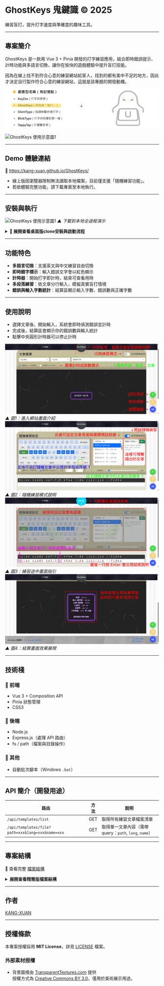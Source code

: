 # GhostKeys 鬼鍵識 © 2025

練習盲打，提升打字速度與準確度的趣味工具。

---

## 專案簡介

GhostKeys 是一款用 Vue 3 + Pinia 開發的打字練習應用，結合即時錯誤提示、計時功能與多語言切換，讓你在愉快的遊戲體驗中提升盲打技能。

因為在線上找不到符合心意的練習網站給家人，找到的都有美中不足的地方，因此才決定自行製作符合心意的練習網站，這就是該專題的開發動機。

![名稱由來](docs/images/originOfName.png)

![GhostKeys 使用示意圖1](docs/images/demoAnimation.gif)

---

## Demo 體驗連結

🔗 https://kang-xuan.github.io/GhostKeys/ <br>
- 線上版因瀏覽器限制無法讀取本地檔案，目前僅支援「隨機練習功能」。  
- 若欲體驗完整功能，請下載專案至本地執行。  

---

## 安裝與執行

![GhostKeys 使用示意圖1](docs/images/demoDownload.gif)
*▲ 下載到本地全過程演示*

<details>
<summary><strong>🔧 展開查看桌面版clone安裝與啟動流程</strong></summary>

1. 取得專案碼
```
git clone https://github.com/KANG-XUAN/GhostKeys.git
```

2. 安裝依賴(僅需第一次)
  - 雙擊 `自動_install.bat` 即可自動安裝所需依賴

3. 啟動開發伺服器
  - 雙擊 `自動_啟動.bat` 自動啟動前後端伺服器視窗
  - ⚠️ 如果 `自動_啟動` 無法正常出現前後端cmd，那麼請分別使用 `自動_啟動前端.bat` 、 `自動_啟動後端.bat` 即可分開啟動

4. 在瀏覽器開啟
  - 找到前端啟動視窗（cmd）中顯示的網址，複製貼到瀏覽器開啟
</details>

---

## 功能特色

- **多語言切換**：支援英文與中文練習自由切換  
- **即時錯字標示**：輸入錯誤文字會以紅色顯示  
- **計時器**：開始打字即計時，結束可查看用時  
- **多段落練習**：依文章分行輸入，模擬真實盲打情境  
- **錯誤與輸入字數統計**：結算區顯示輸入字數、錯誤數與正確字數  

---

## 使用說明

- 選擇文章後，開始輸入，系統會即時偵測錯誤並計時  
- 完成後，結算區會顯示你的錯誤數與輸入統計  
- 點擊中央圓形計時器可以停止計時

![GhostKeys 使用示意圖1](docs/images/legend_1.png)  
*▲ 圖1：進入網站畫面介紹*
![GhostKeys 使用示意圖2](docs/images/legend_2.png)  
*▲ 圖2：隨機練習模式說明*
![GhostKeys 使用示意圖3](docs/images/legend_3.png)  
*▲ 圖3：練習途中畫面指引*
![GhostKeys 使用示意圖4](docs/images/legend_4.png)
*▲ 圖4：結算畫面效果展現*

---

## 技術棧

### 🔹 前端
- Vue 3 + Composition API  
- Pinia 狀態管理  
- CSS3  

### 🔹 後端
- Node.js  
- Express.js（處理 API 路由）  
- fs / path（檔案與目錄操作）  

### 🔹 其他
- 自動批次腳本（Windows `.bat`）

---

## API 簡介（開發用途）

| 路由 | 方法 | 說明 |
|------|------|------|
| `/api/templates/list` | GET | 取得所有練習文章檔案清單 |
| `/api/templates/file?path=xxx&lang=xxx&name=xxx` | GET | 取得單一文章內容（需帶 query：`path`, `lang`, `name`） |

---

## 專案結構
📁 查看完整 [檔案結構](./docs/檔案結構.txt)
<details>
<summary><strong>展開查看精簡版檔案結構</strong></summary>

```
GhostKeys/
├── backend/ # 後端（Node.js + Express）
│   └── routes/
│       └── templates.js # 提供 /api/templates 路由
│
├── frontend/ # 前端（Vue 3 + Pinia）
│   └── src/
│       ├── components/ # Vue 組件（含 info、typing、common 等）
│       ├── stores/ # Pinia 狀態管理模組
│       └── views/ # 首頁元件等
│
├── public/
│   └── textTemplates/ # 練習文本（支援 ch/en）
│       ├── main/
│       └── models/
│
├── 自動_Install.bat # 一鍵安裝依賴
├── 自動_啟動.bat # 一鍵啟動前後端
├── LICENSE
└── README.md
```

</details>

---

## 作者

[KANG-XUAN](https://github.com/KANG-XUAN)

---
## 授權條款

本專案授權採用 **MIT License**，詳見 [LICENSE](./LICENSE) 檔案。

### 外部素材授權

- 背景圖樣由 [TransparentTextures.com](https://www.transparenttextures.com) 提供  
  授權方式為 [Creative Commons BY 3.0](https://creativecommons.org/licenses/by/3.0/)，僅用於美術展示用途。

